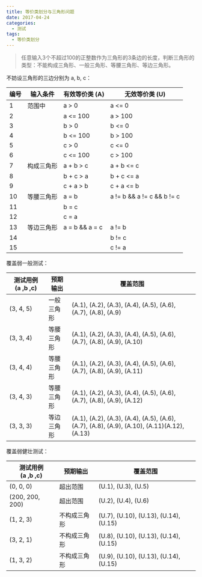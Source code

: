 ```yaml
---
title: 等价类划分与三角形问题
date: 2017-04-24
categories:
  - 测试
tags:
  - 等价类划分
---
```


> 任意输入3个不超过100的正整数作为三角形的3条边的长度，判断三角形的类型：不能构成三角形、一般三角形、等腰三角形、等边三角形。

不妨设三角形的三边分别为 a, b, c：

| 编号   | 输入条件  | 有效等价类 (A)      | 无效等价类 (U)                  |
| ---- | ----- | -------------- | -------------------------- |
| 1    | 范围中   | a > 0          | a <= 0                     |
| 2    |       | a <= 100       | a > 100                    |
| 3    |       | b > 0          | b <= 0                     |
| 4    |       | b <= 100       | b > 100                    |
| 5    |       | c > 0          | c <= 0                     |
| 6    |       | c <= 100       | c > 100                    |
| 7    | 构成三角形 | a + b > c      | a + b <= c                 |
| 8    |       | b + c > a      | b + c <= a                 |
| 9    |       | c + a > b      | c + a <= b                 |
| 10   | 等腰三角形 | a = b          | a != b && a != c && b != c |
| 11   |       | b = c          |                            |
| 12   |       | c = a          |                            |
| 13   | 等边三角形 | a = b && a = c | a != b                     |
| 14   |       |                | b != c                     |
| 15   |       |                | c != a                     |

覆盖弱一般测试：

| 测试用例(a ,b ,c) | 预期输出  | 覆盖范围                                     |
| ------------- | ----- | ---------------------------------------- |
| (3, 4, 5)     | 一般三角形 | (A.1), (A.2), (A.3), (A.4), (A.5), (A.6), (A.7), (A.8), (A.9) |
| (3, 3, 4)     | 等腰三角形 | (A.1), (A.2), (A.3), (A.4), (A.5), (A.6), (A.7), (A.8), (A.9), (A.10) |
| (3, 4, 4)     | 等腰三角形 | (A.1), (A.2), (A.3), (A.4), (A.5), (A.6), (A.7), (A.8), (A.9), (A.11) |
| (3, 4, 3)     | 等腰三角形 | (A.1), (A.2), (A.3), (A.4), (A.5), (A.6), (A.7), (A.8), (A.9), (A.12) |
| (3, 3, 3)     | 等边三角形 | (A.1), (A.2), (A.3), (A.4), (A.5), (A.6), (A.7), (A.8), (A.9), (A.10), (A.11)(A.12), (A.13) |

覆盖弱健壮测试：

| 测试用例(a ,b ,c)   | 预期输出   | 覆盖范围                                  |
| --------------- | ------ | ------------------------------------- |
| (0, 0, 0)       | 超出范围   | (U.1), (U.3), (U.5)                   |
| (200, 200, 200) | 超出范围   | (U.2), (U.4), (U.6)                   |
| (1, 2, 3)       | 不构成三角形 | (U.7), (U.10), (U.13), (U.14), (U.15) |
| (3, 2, 1)       | 不构成三角形 | (U.8), (U.10), (U.13), (U.14), (U.15) |
| (1, 3, 2)       | 不构成三角形 | (U.9), (U.10), (U.13), (U.14), (U.15) |
